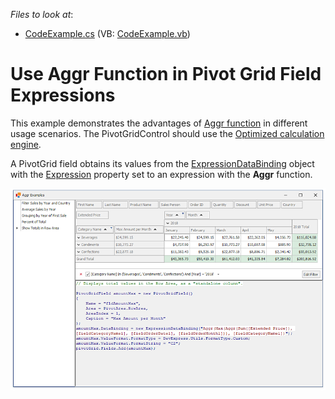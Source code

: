 <!-- default file list -->
*Files to look at*:
* [CodeExample.cs](./CS/Pivot-Aggr-Examples/CodeFiles/CodeExample.cs) (VB: [CodeExample.vb](./VB/Pivot-Aggr-Examples/CodeFiles/CodeExample.vb))
<!-- default file list end -->

# Use Aggr Function in Pivot Grid Field Expressions

This example demonstrates the advantages of [Aggr function](https://docs.devexpress.com/CoreLibraries/401198) in different usage scenarios. The PivotGridControl should use the [Optimized calculation engine](https://docs.devexpress.com/CoreLibraries/401367).

A PivotGrid field obtains its values from the [ExpressionDataBinding](https://docs.devexpress.com/WindowsForms/DevExpress.XtraPivotGrid.ExpressionDataBinding) object with the [Expression](https://docs.devexpress.com/CoreLibraries/DevExpress.PivotGrid.DataBinding.ExpressionBindingBase.Expression) property set to an expression with the **Aggr** function.

![](/images/screenshot.png)